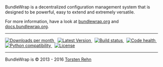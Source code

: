 BundleWrap is a decentralized configuration management system that is designed to be powerful, easy to extend and extremely versatile.

For more information, have a look at [bundlewrap.org](http://bundlewrap.org) and [docs.bundlewrap.org](http://docs.bundlewrap.org).

------------------------------------------------------------------------

<a href="https://pypi.python.org/pypi/bundlewrap/">
    <img src="http://img.shields.io/pypi/dm/bundlewrap.svg" alt="Downloads per month">
</a>
&nbsp;
<a href="https://pypi.python.org/pypi/bundlewrap/">
    <img src="http://img.shields.io/pypi/v/bundlewrap.svg" alt="Latest Version">
</a>
&nbsp;
<a href="https://travis-ci.org/bundlewrap/bundlewrap">
    <img src="http://img.shields.io/travis/bundlewrap/bundlewrap/master.svg" alt="Build status">
</a>
&nbsp;
<a href="https://landscape.io/github/bundlewrap/bundlewrap/master">
    <img src="https://landscape.io/github/bundlewrap/bundlewrap/master/landscape.svg?style=flat" alt="Code health">
</a>
&nbsp;
<a href="https://pypi.python.org/pypi/bundlewrap/">
    <img src="http://img.shields.io/pypi/pyversions/bundlewrap.svg" alt="Python compatibility">
</a>
&nbsp;
<a href="https://pypi.python.org/pypi/bundlewrap/">
    <img src="http://img.shields.io/pypi/l/bundlewrap.svg" alt="License">
</a>

------------------------------------------------------------------------

BundleWrap is © 2013 - 2016 [Torsten Rehn](mailto:torsten@rehn.email)
